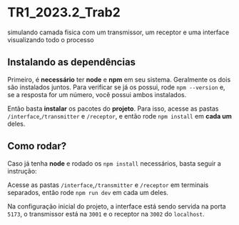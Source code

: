 # TR1_2023.2_Trab2

simulando camada fisica com um transmissor, um receptor e uma interface visualizando todo o processo

## Instalando as dependências

Primeiro, é **necessário** ter **node** e **npm** em seu sistema. Geralmente os dois são instalados juntos. Para verificar se já os possui, rode `npm --version` e, se a resposta for um número, você possui ambos instalados.

Então basta **instalar** os pacotes do **projeto**. Para isso, acesse as pastas `/interface`,`/transmitter` e `/receptor`, e então rode `npm install` em **cada um** deles.

## Como rodar?

Caso já tenha **node** e rodado os `npm install` necessários, basta seguir a instrução:

Acesse as pastas `/interface`,`/transmitter` e `/receptor` em terminais separados, então rode `npm run dev` em cada um deles.

Na configuração inicial do projeto, a interface está sendo servida na porta `5173`, o transmissor está na `3001` e o receptor na `3002` do `localhost`.
